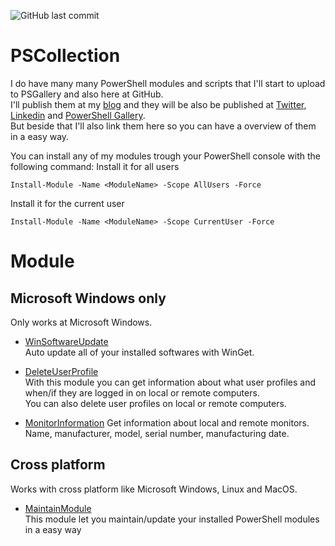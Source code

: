 ![GitHub last commit](https://img.shields.io/github/last-commit/rstolpe/PSCollection?style=plastic) 
  
# PSCollection
I do have many many PowerShell modules and scripts that I'll start to upload to PSGallery and also here at GitHub.  
I'll publish them at my [blog](https://stolpe.io) and they will be also be published at [Twitter](https://twitter.com/rstolpes), [Linkedin](https://www.linkedin.com/in/rstolpe/) and [PowerShell Gallery](https://www.powershellgallery.com/profiles/rstolpe).  
But beside that I'll also link them here so you can have a overview of them in a easy way.  
  
You can install any of my modules trough your PowerShell console with the following command:
Install it for all users
```
Install-Module -Name <ModuleName> -Scope AllUsers -Force
```
Install it for the current user
```
Install-Module -Name <ModuleName> -Scope CurrentUser -Force
```
  
# Module
## Microsoft Windows only
Only works at Microsoft Windows.

- [WinSoftwareUpdate](https://github.com/rstolpe/WinSoftwareUpdate)  
    Auto update all of your installed softwares with WinGet. 
  
- [DeleteUserProfile](https://github.com/rstolpe/DeleteUserProfile)  
    With this module you can get information about what user profiles and when/if they are logged in on local or remote computers.  
    You can also delete user profiles on local or remote computers.  
  
- [MonitorInformation](https://github.com/rstolpe/MonitorInformation)
    Get information about local and remote monitors. Name, manufacturer, model, serial number, manufacturing date.

## Cross platform
Works with cross platform like Microsoft Windows, Linux and MacOS.  

- [MaintainModule](https://github.com/rstolpe/MaintainModule)  
    This module let you maintain/update your installed PowerShell modules in a easy way